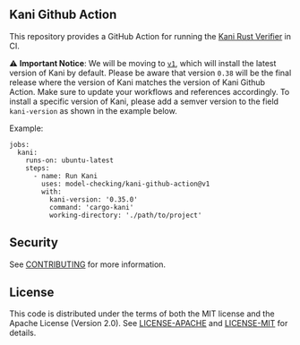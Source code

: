 ## Kani Github Action

This repository provides a GitHub Action for running the [Kani Rust Verifier](https://github.com/model-checking/kani) in CI.

⚠️ **Important Notice**: We will be moving to [`v1`](https://github.com/model-checking/kani-github-action/releases/tag/v1.0), which will install the latest version of Kani by default.
Please be aware that version `0.38` will be the final release where the version of Kani matches the version of Kani Github Action.
Make sure to update your workflows and references accordingly.
To install a specific version of Kani, please add a semver version to the field `kani-version` as shown in the example below.

Example:

```
jobs:
  kani:
    runs-on: ubuntu-latest
    steps:
      - name: Run Kani
        uses: model-checking/kani-github-action@v1
        with:
          kani-version: '0.35.0'
          command: 'cargo-kani'
          working-directory: './path/to/project'
```

## Security

See [CONTRIBUTING](CONTRIBUTING.md#security-issue-notifications) for more information.

## License

This code is distributed under the terms of both the MIT license and the Apache License (Version 2.0).
See [LICENSE-APACHE](LICENSE-APACHE) and [LICENSE-MIT](LICENSE-MIT) for details.
